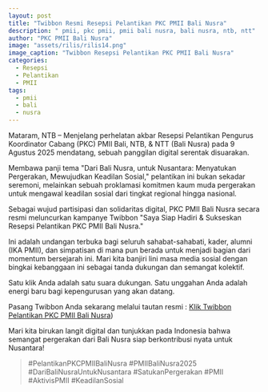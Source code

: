 ```yaml
---
layout: post
title: "Twibbon Resmi Resepsi Pelantikan PKC PMII Bali Nusra"
description: " pmii, pkc pmii, pmii bali nusra, bali nusra, ntb, ntt"
author: "PKC PMII Bali Nusra"
image: "assets/rilis/rilis14.png"
image_caption: "Twibbon Resepsi Pelantikan PKC PMII Bali Nusra"
categories:
  - Resepsi
  - Pelantikan
  - PMII
tags:
  - pmii
  - bali
  - nusra
---
```


Mataram, NTB – Menjelang perhelatan akbar Resepsi Pelantikan Pengurus Koordinator Cabang (PKC) PMII Bali, NTB, & NTT (Bali Nusra) pada 9 Agustus 2025 mendatang, sebuah panggilan digital serentak disuarakan.

Membawa panji tema "Dari Bali Nusra, untuk Nusantara: Menyatukan Pergerakan, Mewujudkan Keadilan Sosial," pelantikan ini bukan sekadar seremoni, melainkan sebuah proklamasi komitmen kaum muda pergerakan untuk mengawal keadilan sosial dari tingkat regional hingga nasional.

Sebagai wujud partisipasi dan solidaritas digital, PKC PMII Bali Nusra secara resmi meluncurkan kampanye Twibbon "Saya Siap Hadiri & Sukseskan Resepsi Pelantikan PKC PMII Bali Nusra."

Ini adalah undangan terbuka bagi seluruh sahabat-sahabati, kader, alumni (IKA PMII), dan simpatisan di mana pun berada untuk menjadi bagian dari momentum bersejarah ini. Mari kita banjiri lini masa media sosial dengan bingkai kebanggaan ini sebagai tanda dukungan dan semangat kolektif.

Satu klik Anda adalah satu suara dukungan. Satu unggahan Anda adalah energi baru bagi kepengurusan yang akan datang.

Pasang Twibbon Anda sekarang melalui tautan resmi : [Klik Twibbon Pelantikan PKC PMII Bali Nusra](https://www.twibbonize.com/pkcpmiibalinusrapelantikan))

Mari kita birukan langit digital dan tunjukkan pada Indonesia bahwa semangat pergerakan dari Bali Nusra siap berkontribusi nyata untuk Nusantara!

> #PelantikanPKCPMIIBaliNusra #PMIIBaliNusra2025
> #DariBaliNusraUntukNusantara #SatukanPergerakan
> #PMII #AktivisPMII #KeadilanSosial
